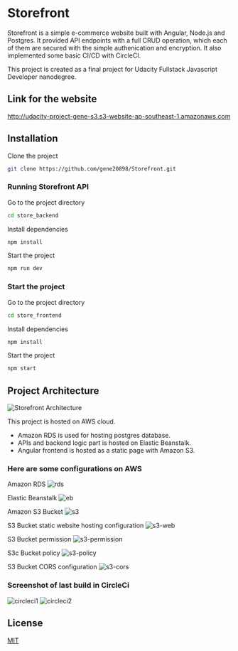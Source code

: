 # Storefront

Storefront is a simple e-commerce website built with Angular, Node.js and Postgres. It provided API endpoints with a full CRUD operation, which each of them are secured with the simple authenication and encryption. It also implemented some basic CI/CD with CircleCI.

This project is created as a final project for Udacity Fullstack Javascript Developer nanodegree.

## Link for the website
http://udacity-project-gene-s3.s3-website-ap-southeast-1.amazonaws.com

## Installation

Clone the project
```bash
git clone https://github.com/gene20898/Storefront.git
```
### Running Storefront API
Go to the project directory
```bash
cd store_backend
```
Install dependencies
```bash
npm install
```
Start the project
```bash
npm run dev
```
### Start the project
Go to the project directory
```bash
cd store_frontend
```
Install dependencies
```bash
npm install
```
Start the project
```bash
npm start
```
## Project Architecture
![Storefront Architecture](https://user-images.githubusercontent.com/39151382/132994233-06cd9f95-4495-41f5-a1ae-57f7aa738bc6.jpg)

This project is hosted on AWS cloud. 
- Amazon RDS is used for hosting postgres database.
- APIs and backend logic part is hosted on Elastic Beanstalk.
- Angular frontend is hosted as a static page with Amazon S3.

### Here are some configurations on AWS
Amazon RDS
![rds](https://user-images.githubusercontent.com/39151382/132993973-df36376c-8667-4036-a718-27dc78b12e8b.png)

Elastic Beanstalk
![eb](https://user-images.githubusercontent.com/39151382/132993994-f1f5da2d-9bf5-4ba4-af9a-fdffbc5e753b.png)

Amazon S3 Bucket
![s3](https://user-images.githubusercontent.com/39151382/132994001-0bb9f632-d5b0-4f3a-91fa-1b4d6da1ca82.png)

S3 Bucket static website hosting configuration
![s3-web](https://user-images.githubusercontent.com/39151382/132994018-71c97d25-eca9-4f33-bb8b-c84ab739f6d9.png)

S3 Bucket permission
![s3-permission](https://user-images.githubusercontent.com/39151382/132994023-640d4461-b0eb-4417-87ea-5166360bd6bf.png)

S3c Bucket policy
![s3-policy](https://user-images.githubusercontent.com/39151382/132994034-c17ea058-328f-465b-835e-8fb9285d2ef4.png)

S3 Bucket CORS configuration
![s3-cors](https://user-images.githubusercontent.com/39151382/132994036-b8a03f85-4ba7-4b3c-a5e3-cfbe47fdcc23.png)

### Screenshot of last build in CircleCi
![circleci1](https://user-images.githubusercontent.com/39151382/132994242-55740297-fbf7-4376-9332-02e3bce9d563.png)
![circleci2](https://user-images.githubusercontent.com/39151382/132994243-22def9c3-eff1-432f-8134-f8c5575ab2f0.png)

## License
[MIT](https://choosealicense.com/licenses/mit/)
